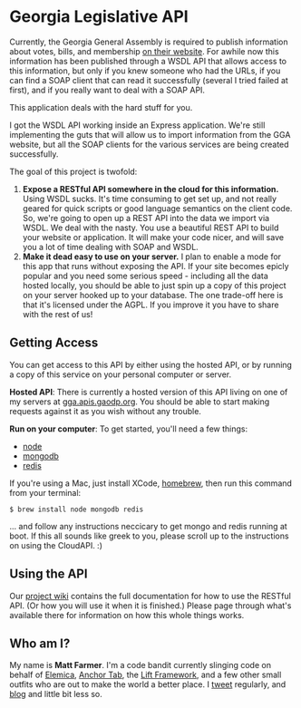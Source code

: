 # Georgia Legislative API

Currently, the Georgia General Assembly is required to publish information about
votes, bills, and membership [on their website](http://www.legis.ga.gov/en-US/default.aspx).
For awhile now this information has been published through a WSDL API that allows
access to this information, but only if you knew someone who had the URLs, if you can
find a SOAP client that can read it successfully (several I tried failed at first),
and if you really want to deal with a SOAP API.

This application deals with the hard stuff for you.

I got the WSDL API working inside an Express application. We're still implementing
the guts that will allow us to import information from the GGA website, but all the
SOAP clients for the various services are being created successfully.

The goal of this project is twofold:

1. **Expose a RESTful API somewhere in the cloud for this information.** Using WSDL
sucks. It's time consuming to get set up, and not really geared for quick scripts or
good language semantics on the client code. So, we're going to open up a REST API
into the data we import via WSDL. We deal with the nasty. You use a beautiful REST
API to build your website or application. It will make your code nicer, and will
save you a lot of time dealing with SOAP and WSDL.
2. **Make it dead easy to use on your server.** I plan to enable a mode for this app
that runs without exposing the API. If your site becomes epicly popular and you need
some serious speed - including all the data hosted locally, you should be able to
just spin up a copy of this project on your server hooked up to your database. The one
trade-off here is that it's licensed under the AGPL. If you improve it you have to
share with the rest of us!

## Getting Access

You can get access to this API by either using the hosted API, or by running a copy
of this service on your personal computer or server.

**Hosted API**: There is currently a hosted version of this API living on one of my
servers at [gga.apis.gaodp.org](http://gga.apis.gaodp.org/). You should be able to start
making requests against it as you wish without any trouble.

**Run on your computer**: To get started, you'll need a few things:

* [node](http://nodejs.org/)
* [mongodb](http://nodejs.org/)
* [redis](http://redis.io/)

If you're using a Mac, just install XCode, [homebrew](http://brew.sh/), then run this
command from your terminal:

```
$ brew install node mongodb redis
```

... and follow any instructions neccicary to get mongo and redis running at boot. If this
all sounds like greek to you, please scroll up to the instructions on using the CloudAPI. :)

## Using the API

Our [project wiki](https://github.com/farmdawgnation/galegis-api/wiki) contains the full
documentation for how to use the RESTful API. (Or how you will use it when it is finished.)
Please page through what's available there for information on how this whole things works.

## Who am I?

My name is **Matt Farmer**. I'm a code bandit currently slinging code on behalf
of [Elemica](http://elemica.com), [Anchor Tab](http://anchortab.com), the
[Lift Framework](http://liftweb.net), and a few other small outfits who are out
to make the world a better place. I [tweet](http://twitter.com/farmdawgnation) regularly,
and [blog](http://farmdawgnation.com) and little bit less so.
